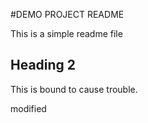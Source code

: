#DEMO PROJECT README

This is a simple readme file

## Heading 2

This is bound to cause trouble.

modified